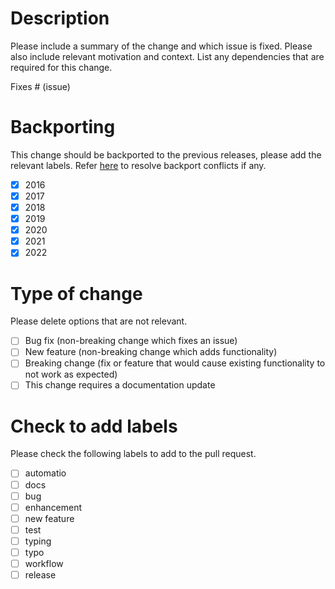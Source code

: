 # Description

<!---
Please be sure that your repository's base branch is `main`, after the pull request is merged, several backports pull 
requests will be created, please solve the conflicts and merge the backports.
--->

Please include a summary of the change and which issue is fixed. Please also include relevant motivation and context. 
List any dependencies that are required for this change.

Fixes # (issue)

# Backporting

This change should be backported to the previous releases, please add the relevant labels.
Refer [here](https://github.com/haiiliin/abqpy/discussions/1500) to resolve backport conflicts if any.

- [x] 2016
- [x] 2017
- [x] 2018
- [x] 2019
- [x] 2020
- [x] 2021
- [x] 2022

# Type of change

Please delete options that are not relevant.

- [ ] Bug fix (non-breaking change which fixes an issue)
- [ ] New feature (non-breaking change which adds functionality)
- [ ] Breaking change (fix or feature that would cause existing functionality to not work as expected)
- [ ] This change requires a documentation update

# Check to add labels

Please check the following labels to add to the pull request.

- [ ] automatio
- [ ] docs
- [ ] bug
- [ ] enhancement
- [ ] new feature
- [ ] test
- [ ] typing
- [ ] typo
- [ ] workflow
- [ ] release
